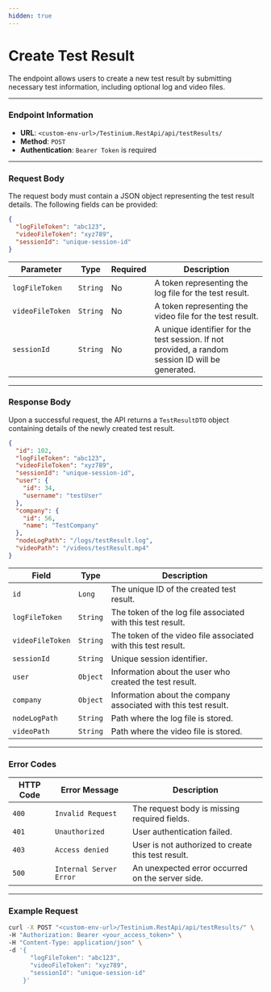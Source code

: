 ```yaml
---
hidden: true
---
```


# Create Test Result

The endpoint allows users to create a new test result by submitting necessary test information, including optional log and video files.

***

### Endpoint Information

* **URL**: `<custom-env-url>/Testinium.RestApi/api/testResults/`
* **Method**: `POST`
* **Authentication**: `Bearer Token` is required

***

### Request Body

The request body must contain a JSON object representing the test result details. The following fields can be provided:

```json
{
  "logFileToken": "abc123",
  "videoFileToken": "xyz789",
  "sessionId": "unique-session-id"
}
```

| Parameter        | Type     | Required | Description                                                                                       |
| ---------------- | -------- | -------- | ------------------------------------------------------------------------------------------------- |
| `logFileToken`   | `String` | No       | A token representing the log file for the test result.                                            |
| `videoFileToken` | `String` | No       | A token representing the video file for the test result.                                          |
| `sessionId`      | `String` | No       | A unique identifier for the test session. If not provided, a random session ID will be generated. |

***

### Response Body

Upon a successful request, the API returns a `TestResultDTO` object containing details of the newly created test result.

```json
{
  "id": 102,
  "logFileToken": "abc123",
  "videoFileToken": "xyz789",
  "sessionId": "unique-session-id",
  "user": {
    "id": 34,
    "username": "testUser"
  },
  "company": {
    "id": 56,
    "name": "TestCompany"
  },
  "nodeLogPath": "/logs/testResult.log",
  "videoPath": "/videos/testResult.mp4"
}
```

| Field            | Type     | Description                                                     |
| ---------------- | -------- | --------------------------------------------------------------- |
| `id`             | `Long`   | The unique ID of the created test result.                       |
| `logFileToken`   | `String` | The token of the log file associated with this test result.     |
| `videoFileToken` | `String` | The token of the video file associated with this test result.   |
| `sessionId`      | `String` | Unique session identifier.                                      |
| `user`           | `Object` | Information about the user who created the test result.         |
| `company`        | `Object` | Information about the company associated with this test result. |
| `nodeLogPath`    | `String` | Path where the log file is stored.                              |
| `videoPath`      | `String` | Path where the video file is stored.                            |

***

### Error Codes

| HTTP Code | Error Message           | Description                                        |
| --------- | ----------------------- | -------------------------------------------------- |
| `400`     | `Invalid Request`       | The request body is missing required fields.       |
| `401`     | `Unauthorized`          | User authentication failed.                        |
| `403`     | `Access denied`         | User is not authorized to create this test result. |
| `500`     | `Internal Server Error` | An unexpected error occurred on the server side.   |

***

### Example Request

```bash
curl -X POST "<custom-env-url>/Testinium.RestApi/api/testResults/" \
-H "Authorization: Bearer <your_access_token>" \
-H "Content-Type: application/json" \
-d '{
      "logFileToken": "abc123",
      "videoFileToken": "xyz789",
      "sessionId": "unique-session-id"
    }'
```

